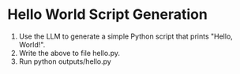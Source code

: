 # Hello World Script Generation

1. Use the LLM to generate a simple Python script that prints "Hello, World!".
2. Write the above to file hello.py.
3. Run python outputs/hello.py

